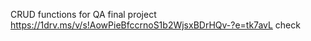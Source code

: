 
CRUD functions for QA final project
https://1drv.ms/v/s!AowPieBfccrnoS1b2WjsxBDrHQv-?e=tk7avL
check
